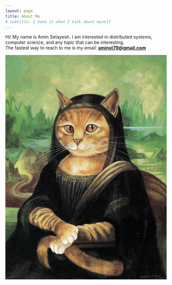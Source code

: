 ```yaml
---
layout: page
title: About Me
# subtitle: I hate it when I talk about myself
---
```


Hi! My name is Amin Setayesh. I am interested in distributed systems, computer science, and any topic that can be interesting.  
The fastest way to reach to me is my email: [**aminst79@gmail.com**](mailto:aminst79@gmail.com)  

![Photo of a cat Monalisa](/assets/img/cat-about-me.jpg)